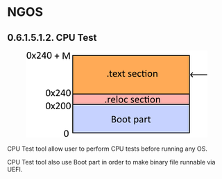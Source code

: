 NGOS
====

0.6.1.5.1.2. CPU Test
---------------------

<p align="center">
    <img src="https://github.com/Gris87/ngos/blob/master/src/os/bootloader_tools/cputest/Image%20structure.png?raw=true" alt="Image structure"/>
</p>

CPU Test tool allow user to perform CPU tests before running any OS.

CPU Test tool also use Boot part in order to make binary file runnable via UEFI.
